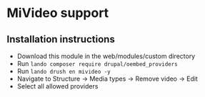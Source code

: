 # MiVideo support

## Installation instructions
 - Download this module in the web/modules/custom directory
 - Run `lando composer require drupal/oembed_providers`
 - Run `lando drush en mivideo -y`
 - Navigate to Structure -> Media types -> Remove video -> Edit
 - Select all allowed providers

